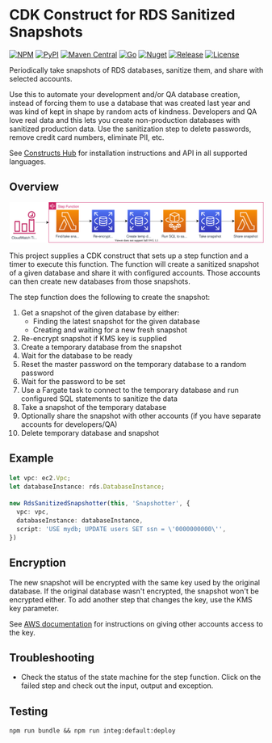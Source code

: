 # CDK Construct for RDS Sanitized Snapshots

[![NPM](https://img.shields.io/npm/v/@cloudsnorkel/cdk-rds-sanitized-snapshots?label=npm&logo=npm)][2]
[![PyPI](https://img.shields.io/pypi/v/cloudsnorkel.cdk-rds-sanitized-snapshots?label=pypi&logo=pypi)][3]
[![Maven Central](https://img.shields.io/maven-central/v/com.cloudsnorkel/cdk.rds.sanitized-snapshots.svg?label=Maven%20Central&logo=java)][4]
[![Go](https://img.shields.io/github/v/tag/CloudSnorkel/cdk-rds-sanitized-snapshots?color=red&label=go&logo=go)][5]
[![Nuget](https://img.shields.io/nuget/v/CloudSnorkel.Cdk.Rds.SanitizedSnapshots?color=red&&logo=nuget)][6]
[![Release](https://github.com/CloudSnorkel/cdk-rds-sanitized-snapshots/actions/workflows/release.yml/badge.svg)](https://github.com/CloudSnorkel/cdk-rds-sanitized-snapshots/actions/workflows/release.yml)
[![License](https://img.shields.io/badge/license-Apache--2.0-blue)](https://github.com/CloudSnorkel/cdk-rds-sanitized-snapshots/blob/main/LICENSE)

Periodically take snapshots of RDS databases, sanitize them, and share with selected accounts.

Use this to automate your development and/or QA database creation, instead of forcing them to use a database that was
created last year and was kind of kept in shape by random acts of kindness. Developers and QA love real data and this
lets you create non-production databases with sanitized production data. Use the sanitization step to delete passwords,
remove credit card numbers, eliminate PII, etc.

See [Constructs Hub][1] for installation instructions and API in all supported languages.

## Overview

![Architecture diagram](architecture.svg)

This project supplies a CDK construct that sets up a step function and a timer to execute this function. The
function will create a sanitized snapshot of a given database and share it with configured accounts. Those accounts can
then create new databases from those snapshots.

The step function does the following to create the snapshot:

1. Get a snapshot of the given database by either:
    * Finding the latest snapshot for the given database
    * Creating and waiting for a new fresh snapshot
2. Re-encrypt snapshot if KMS key is supplied
3. Create a temporary database from the snapshot
4. Wait for the database to be ready
5. Reset the master password on the temporary database to a random password
6. Wait for the password to be set
7. Use a Fargate task to connect to the temporary database and run configured SQL statements to sanitize the data
8. Take a snapshot of the temporary database
9. Optionally share the snapshot with other accounts (if you have separate accounts for developers/QA)
10. Delete temporary database and snapshot

## Example

```typescript
let vpc: ec2.Vpc;
let databaseInstance: rds.DatabaseInstance;

new RdsSanitizedSnapshotter(this, 'Snapshotter', {
  vpc: vpc,
  databaseInstance: databaseInstance,
  script: 'USE mydb; UPDATE users SET ssn = \'0000000000\'',
})
```

## Encryption

The new snapshot will be encrypted with the same key used by the original database. If the original database wasn't
encrypted, the snapshot won't be encrypted either. To add another step that changes the key, use the KMS key parameter.

See [AWS documentation](https://docs.aws.amazon.com/AmazonRDS/latest/UserGuide/USER_ShareSnapshot.html) for instructions
on giving other accounts access to the key.

## Troubleshooting

* Check the status of the state machine for the step function. Click on the failed step and check out the input, output
  and exception.

## Testing

```
npm run bundle && npm run integ:default:deploy
```

[1]: https://constructs.dev/packages/@cloudsnorkel/cdk-rds-sanitized-snapshots/
[2]: https://www.npmjs.com/package/@cloudsnorkel/cdk-rds-sanitized-snapshots
[3]: https://pypi.org/project/cloudsnorkel.cdk-rds-sanitized-snapshots
[4]: https://search.maven.org/search?q=g:%22com.cloudsnorkel%22%20AND%20a:%22cdk.rds.sanitized-snapshots%22
[5]: https://pkg.go.dev/github.com/CloudSnorkel/cdk-rds-sanitized-snapshots-go/cloudsnorkelcdkrdssanitizedsnapshots
[6]: https://www.nuget.org/packages/CloudSnorkel.Cdk.Rds.SanitizedSnapshots/